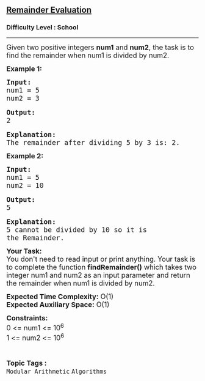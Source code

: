 <h2><a href="https://practice.geeksforgeeks.org/problems/remainder-evaluation3755/1?page=1&difficulty=School&sortBy=accuracy">Remainder Evaluation</a></h2><h3>Difficulty Level : School</h3><hr><div class="problems_problem_content__Xm_eO"><p><span style="font-size:18px">Given two positive integers <strong>num1</strong> and <strong>num2</strong>, the task is to find&nbsp;the remainder when num1&nbsp;is divided by num2.</span></p>

<p><strong><span style="font-size:18px">Example 1:</span></strong></p>

<pre><strong><span style="font-size:18px">Input:
</span></strong><span style="font-size:18px">num1 = 5
num2 = 3</span>

<strong><span style="font-size:18px">Output:</span></strong><span style="font-size:18px">
2</span>

<strong><span style="font-size:18px">Explanation:
</span></strong><span style="font-size:18px">The remainder after dividing 5 by 3 is: 2.</span></pre>

<p><strong><span style="font-size:18px">Example 2:</span></strong></p>

<pre><span style="font-size:18px"><strong>Input:</strong>
num1 = 5
num2 = 10</span>

<span style="font-size:18px"><strong>Output:</strong>
5</span>

<span style="font-size:18px"><strong>Explanation:</strong>
5 cannot be divided by 10 so it is 
the Remainder.</span>
</pre>

<p><span style="font-size:18px"><strong>Your Task:&nbsp;&nbsp;</strong><br>
You don't need to read input or print anything. Your task is to complete the function&nbsp;<strong>findRemainder()</strong>&nbsp;which takes two integer num1 and num2 as an input parameter and return the remainder when num1&nbsp;is divided by num2.</span></p>

<p><span style="font-size:18px"><strong>Expected Time Complexity:</strong>&nbsp;O(1)<br>
<strong>Expected Auxiliary Space:</strong>&nbsp;O(1)</span></p>

<p><span style="font-size:18px"><strong>Constraints:</strong><br>
0 &lt;= num1 &lt;= 10<sup>6</sup><br>
1 &lt;= num2 &lt;= 10<sup>6</sup></span></p>
</div><br><p><span style=font-size:18px><strong>Topic Tags : </strong><br><code>Modular Arithmetic</code>&nbsp;<code>Algorithms</code>&nbsp;